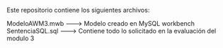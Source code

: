 Este repositorio contiene los siguientes archivos:

ModeloAWM3.mwb   ---> Modelo creado en MySQL workbench
SentenciaSQL.sql ---> Contiene todo lo solicitado en la evaluación del modulo 3
